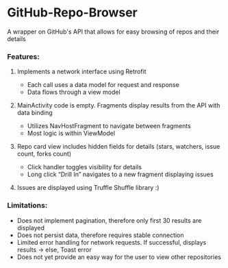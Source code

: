# GitHub-Repo-Browser
A wrapper on GitHub's API that allows for easy browsing of repos and their details

### Features:

1. Implements a network interface using Retrofit
	- Each call uses a data model for request and response
	- Data flows through a view model

2. MainActivity code is empty. Fragments display results from the API with data binding
	- Utilizes NavHostFragment to navigate between fragments
	- Most logic is within ViewModel

3. Repo card view includes hidden fields for details (stars, watchers, issue count, forks count)
	- Click handler toggles visibility for details
	- Long click “Drill In” navigates to a new fragment displaying issues

4. Issues are displayed using Truffle Shuffle library :)

### Limitations:
- Does not implement pagination, therefore only first 30 results are displayed
- Does not persist data, therefore requires stable connection
- Limited error handling for network requests. If successful, displays results -> else, Toast error
- Does not yet provide an easy way for the user to view other repositories
